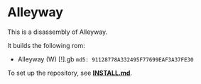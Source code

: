 # Alleyway

This is a disassembly of Alleyway.

It builds the following rom:

* Alleyway (W) [!].gb  `md5: 91128778A332495F77699EAF3A37FE30`

To set up the repository, see [**INSTALL.md**](INSTALL.md).
